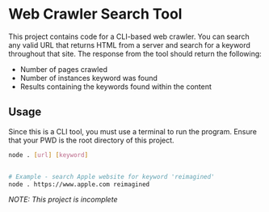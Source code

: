 # Web Crawler Search Tool

This project contains code for a CLI-based web crawler. You can search any valid URL that returns HTML from a server and search for a keyword throughout that site. The response from the tool should return the following:

- Number of pages crawled
- Number of instances keyword was found
- Results containing the keywords found within the content

## Usage

Since this is a CLI tool, you must use a terminal to run the program. Ensure that your PWD is the root directory of this project.

```bash
node . [url] [keyword]


# Example - search Apple website for keyword 'reimagined'
node . https://www.apple.com reimagined
```

_NOTE: This project is incomplete_
